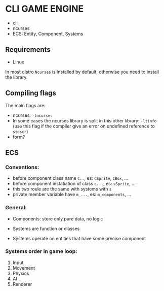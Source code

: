 # CLI GAME ENGINE
- cli 
- ncurses
- ECS: Entity, Component, Systems

## Requirements
- Linux

In most distro `Ncurses` is installed by default, otherwise you need to install the library.

## Compiling flags

The main flags are:
- ncurses: `-lncurses`
- In some cases the ncurses library is split in this other library: `-ltinfo` (use this flag if the compiler give an error on undefined reference to `stdscr`)
- form?


## ECS

### Conventions:
- before component class name `C..`, es: `CSprite`, `CBox`, ...
- before component instatiation of class `c...`, es: `sSprite`, ...
- this two roule are the same with systems with `s`
- private member variable have `m_...`, es: `m_components`, ...

### General:
- Components: store only pure data, no logic

- Systems are function or classes
- Systems operate on entities that have some precise component


### Systems order in game loop:
1. Input
2. Movement
3. Physics
4. AI
5. Renderer
